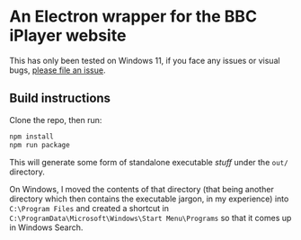 # An Electron wrapper for the BBC iPlayer website
This has only been tested on Windows 11, if you face any issues or visual bugs, [please file an issue](https://github.com/donnybeelo/iplayer-electron/issues).

## Build instructions
Clone the repo, then run:
```bash
npm install
npm run package
```

This will generate some form of standalone executable _stuff_ under the `out/` directory.

On Windows, I moved the contents of that directory (that being another directory which then contains the executable jargon, in my experience) into `C:\Program Files` 
and created a shortcut in `C:\ProgramData\Microsoft\Windows\Start Menu\Programs` so that it comes up in Windows Search.
